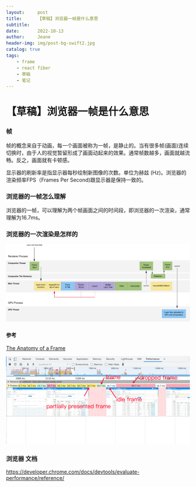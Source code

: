 ```yaml
---
layout:     post
title:      【草稿】浏览器一帧是什么意思
subtitle:
date:       2022-10-13
author:     Jeane
header-img: img/post-bg-swift2.jpg
catalog: true
tags:
    - frame
    - react fiber
    - 草稿
    - 笔记
---
```



# 【草稿】浏览器一帧是什么意思

### 帧
帧的概念来自于动画，每一个画面被称为一帧，是静止的。当有很多帧(画面)连续切换时，由于人的视觉暂留形成了画面动起来的效果。通常帧数越多，画面就越流畅。反之，画面就有卡顿感。


显示器的刷新率是指显示器每秒绘制新图像的次数。单位为赫兹 (Hz)。浏览器的渲染频率FPS（Frames Per Second)跟显示器是保持一致的。

### 浏览器的一帧怎么理解
浏览器的一帧，可以理解为两个帧画面之间的时间段，即浏览器的一次渲染，通常理解为16.7ms。

### 浏览器的一次渲染是怎样的

![img](../img/2022-11-02_frame.svg)



#### 参考
[The Anatomy of a Frame](https://aerotwist.com/blog/the-anatomy-of-a-frame/)


![img](../img/2022-10-28_frame.png)
### 浏览器 文档
https://developer.chrome.com/docs/devtools/evaluate-performance/reference/